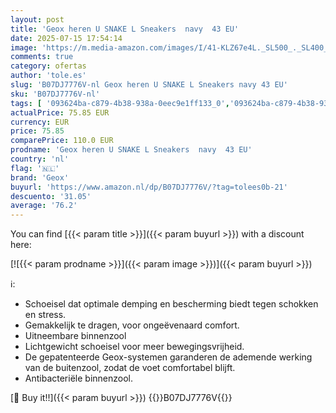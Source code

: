 ```yaml
---
layout: post
title: 'Geox heren U SNAKE L Sneakers  navy  43 EU'
date: 2025-07-15 17:54:14
image: 'https://m.media-amazon.com/images/I/41-KLZ67e4L._SL500_._SL400_.jpg'
comments: true
category: ofertas
author: 'tole.es'
slug: 'B07DJ7776V-nl Geox heren U SNAKE L Sneakers navy 43 EU'
sku: 'B07DJ7776V-nl'
tags: [ '093624ba-c879-4b38-938a-0eec9e1ff133_0','093624ba-c879-4b38-938a-0eec9e1ff133_3601','093624ba-c879-4b38-938a-0eec9e1ff133_7801','Arborist Merchandising Root','Herenmode','Herenschoenen','Het buitenmens','Klassieke & modieuze herensneakers','Kleding, schoenen & sieraden','Kleding, schoenen en sieraden','New Arrivals','Self Service','Special Features Stores','geox','🇳🇱', ]
actualPrice: 75.85 EUR
currency: EUR
price: 75.85
comparePrice: 110.0 EUR
prodname: 'Geox heren U SNAKE L Sneakers  navy  43 EU'
country: 'nl'
flag: '🇳🇱'
brand: 'Geox'
buyurl: 'https://www.amazon.nl/dp/B07DJ7776V/?tag=tolees0b-21'
descuento: '31.05'
average: '76.2'
---
```


You can find [{{< param title >}}]({{< param buyurl >}}) with a discount here:

[![{{< param prodname >}}]({{< param image >}})]({{< param buyurl >}})

ℹ️:

- Schoeisel dat optimale demping en bescherming biedt tegen schokken en stress.
- Gemakkelijk te dragen, voor ongeëvenaard comfort.
- Uitneembare binnenzool
- Lichtgewicht schoeisel voor meer bewegingsvrijheid.
- De gepatenteerde Geox-systemen garanderen de ademende werking van de buitenzool, zodat de voet comfortabel blijft.
- Antibacteriële binnenzool.

[🛒 Buy it!!]({{< param buyurl >}})
{{<world>}}B07DJ7776V{{</world>}}
